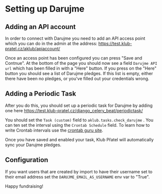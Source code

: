 Setting up Darujme
=======================


Adding an API account
-------------------------

In order to connect with Darujme you need to add an API access point which you can do in the admin at the address: https://test.klub-pratel.cz/aklub/apiaccount/

Once an access point has been configured you can press "Save and Contnue". At the bottom of the page you should now see a field `Darujme API url` which has been filled in with a "Here" button. If you press on the "Here" button you should see a list of Darujme pledges. If this list is empty, either there have been no pledges, or you've filled out your credentials wrong.

Adding a Periodic Task
---------------------------

After you do this, you should set up a periodic task for Darujme by adding one here https://test.klub-pratel.cz/django_celery_beat/periodictask/

You should set the `Task (custom)` field to `aklub.tasks.check_darujme` .
You can ten set the interval using the `Crontab Schedule` field. To learn how to write Crontab intervals use the [crontab guru site](https://crontab.guru/).

Once you have saved and enabled your task, Klub Přatel will automatically sync your Darujme pledges.

Configuration
----------------

If you want users that are created by import to have their username set to their email address set the `DARUJME_EMAIL_AS_USERNAME` env var to "True".

Happy fundraising!
